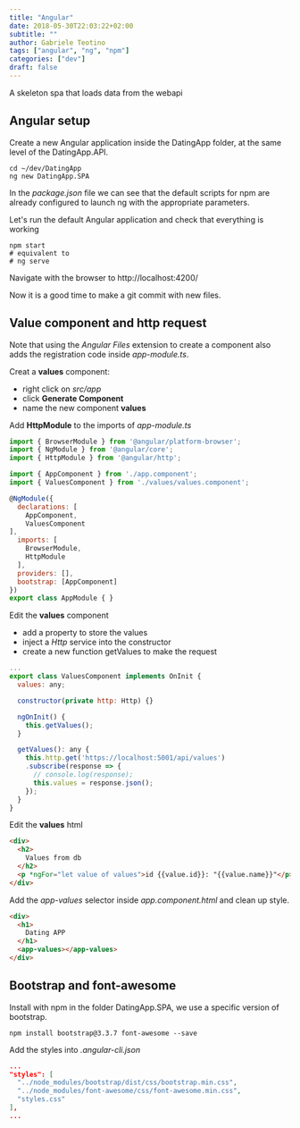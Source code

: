 ```yaml
---
title: "Angular"
date: 2018-05-30T22:03:22+02:00
subtitle: ""
author: Gabriele Teotino
tags: ["angular", "ng", "npm"]
categories: ["dev"]
draft: false
---
```


A skeleton spa that loads data from the webapi

<!--more-->

## Angular setup
Create a new Angular application inside the DatingApp folder, at the same level of the DatingApp.API.

```shell
cd ~/dev/DatingApp
ng new DatingApp.SPA
```

In the *package.json* file we can see that the default scripts for npm are already configured to launch ng with the appropriate parameters.

Let's run the default Angular application and check that everything is working

```shell
npm start
# equivalent to
# ng serve
```

Navigate with the browser to http://localhost:4200/

Now it is a good time to make a git commit with new files.

## Value component and http request

Note that using the *Angular Files* extension to create a component also adds the registration code inside *app-module.ts*.

Creat a **values** component:

- right click on *src/app*
- click **Generate Component**
- name the new component **values**

Add **HttpModule** to the imports of *app-module.ts*

```javascript
import { BrowserModule } from '@angular/platform-browser';
import { NgModule } from '@angular/core';
import { HttpModule } from '@angular/http';

import { AppComponent } from './app.component';
import { ValuesComponent } from './values/values.component';

@NgModule({
  declarations: [
    AppComponent,
    ValuesComponent
],
  imports: [
    BrowserModule,
    HttpModule
  ],
  providers: [],
  bootstrap: [AppComponent]
})
export class AppModule { }
```

Edit the **values** component

- add a property to store the values
- inject a *Http* service into the constructor
- create a new function getValues to make the request

```javascript
...
export class ValuesComponent implements OnInit {
  values: any;

  constructor(private http: Http) {}

  ngOnInit() {
    this.getValues();
  }

  getValues(): any {
    this.http.get('https://localhost:5001/api/values')
    .subscribe(response => {
      // console.log(response);
      this.values = response.json();
    });
  }
}
```

Edit the **values** html

```html
<div>
  <h2>
    Values from db
  </h2>
  <p *ngFor="let value of values">id {{value.id}}: "{{value.name}}"</p>
</div>
```

Add the *app-values* selector inside *app.component.html* and clean up style.

```html
<div>
  <h1>
    Dating APP
  </h1>
  <app-values></app-values>
</div>
```

## Bootstrap and font-awesome

Install with npm in the folder DatingApp.SPA, we use a specific version of bootstrap.

```shell
npm install bootstrap@3.3.7 font-awesome --save
```

Add the styles into *.angular-cli.json*

```json
...
"styles": [
  "../node_modules/bootstrap/dist/css/bootstrap.min.css",
  "../node_modules/font-awesome/css/font-awesome.min.css",
  "styles.css"
],
...
```
